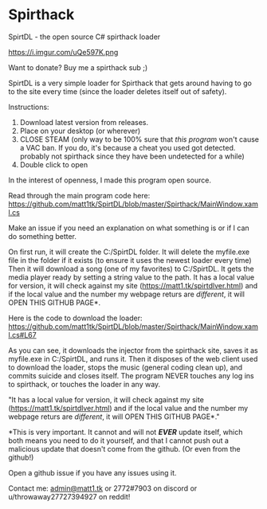 # Spirthack
SpirtDL - the open source C# spirthack loader

https://i.imgur.com/uQe597K.png

 Want to donate? Buy me a spirthack sub ;)

SpirtDL is a very simple loader for Spirthack that gets around having to go to the site every time (since the loader deletes itself out of safety). 

Instructions: 
1. Download latest version from releases.
2. Place on your desktop (or wherever)
3. CLOSE STEAM (only way to be 100% sure that *this program* won't cause a VAC ban. If you do, it's because a cheat you used got detected. probably not spirthack since they have been undetected for a while)
4. Double click to open

In the interest of openness, I made this program open source. 

Read through the main program code here: https://github.com/matt1tk/SpirtDL/blob/master/Spirthack/MainWindow.xaml.cs

Make an issue if you need an explanation on what something is or if I can do something better. 


On first run, it will create the C:/SpirtDL folder. It will delete the myfile.exe file in the folder if it exists (to ensure it uses the newest loader every time) Then it will download a song (one of my favorites) to C:/SpirtDL. It gets the media player ready by setting a string value to the path. It has a local value for version, it will check against my site (https://matt1.tk/spirtdlver.html) and if the local value and the number my webpage returs are *different*, it will OPEN THIS GITHUB PAGE*.

Here is the code to download the loader: https://github.com/matt1tk/SpirtDL/blob/master/Spirthack/MainWindow.xaml.cs#L67

As you can see, it downloads the injector from the spirthack site, saves it as myfile.exe in C:/SpirtDL, and runs it. Then it disposes of the web client used to download the loader, stops the music (general coding clean up), and commits suicide and closes itself. The program NEVER touches any log ins to spirthack, or touches the loader in any way.


"It has a local value for version, it will check against my site (https://matt1.tk/spirtdlver.html) and if the local value and the number my webpage returs are *different*, it will OPEN THIS GITHUB PAGE*."

*This is very important. It cannot and will not ***EVER*** update itself, which both means you need to do it yourself, and that I cannot push out a malicious update that doesn't come from the github. (Or even from the github!)

Open a github issue if you have any issues using it. 



Contact me: admin@matt1.tk or 2772#7903 on discord or u/throwaway27727394927 on reddit!
